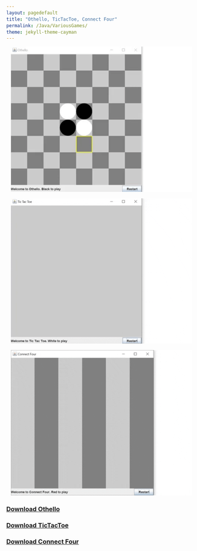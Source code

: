 ```yaml
---
layout: pagedefault
title: "Othello, TicTacToe, Connect Four"
permalink: /Java/VariousGames/
theme: jekyll-theme-cayman
---
```


<html>
    <head></head>
    <body>
        <p align="center">
            <img src="../media/othello.gif">
        </p>
        <p align="center">
            <img src="../media/tictactoe.gif">
        </p>
        <p align="center">
            <img src="../media/connectfour.gif">
        </p>
    </body>
</html>

### [Download Othello](../projects/OthelloGame.jar)
### [Download TicTacToe](../projects/TicTacToeGame.jar)
### [Download Connect Four](../projects/ConnectFourGame.jar)